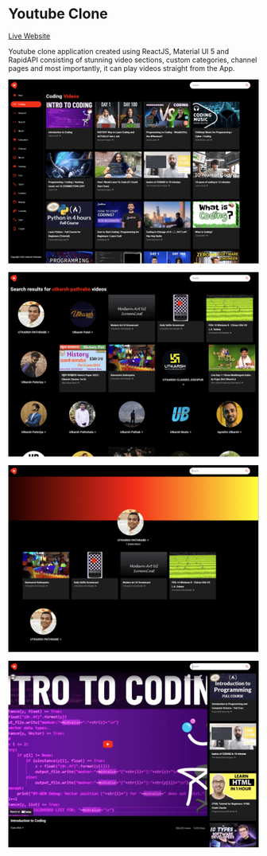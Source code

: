 Youtube Clone
=============  

[Live Website](https://utkarsh-youtube.netlify.app/)  

Youtube clone application created using ReactJS, Material UI 5 and RapidAPI consisting of stunning video sections, custom categories, channel pages and most importantly, it can play videos straight from the App.  

![Main Page](./assets/main-page.png)  

![Search Results Page](./assets/search-results-01.png)  

![Profile Page](./assets/profile-page-01.png)  

![Video Details Page](./assets/video-details-01.png)
